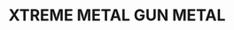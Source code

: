 ---
layout: product
title: "XTREME METAL GUN METAL"
price: "750" 
desc: "Enamel Metalizer 35mL"
img_path: "/assets/img/AK483.webp"
brand: "AK "
available: true
special_offer: false
new: false
soon: false
cat: "020000"
subcat: "020200"
subsubcat: "020205"
sifra: "AK483"
popular: false
spec: false
---